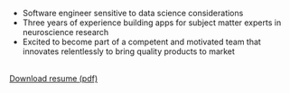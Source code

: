 - Software engineer sensitive to data science considerations
- Three years of experience building apps for subject matter experts in neuroscience research
- Excited to become part of a competent and motivated team that innovates relentlessly to bring quality products to market
<br />  
<a href="https://drive.google.com/open?id=0B3eRv-4znU32ZGJZNFRwbWNBTmM" target="_blank">Download resume (pdf)</a>



